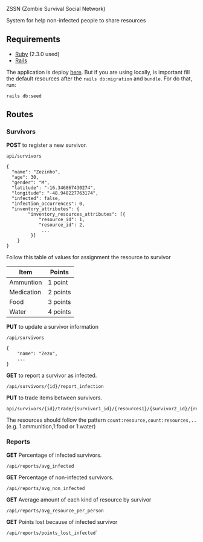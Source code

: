 ZSSN (Zombie Survival Social Network)

System for help non-infected people to share resources

## Requirements

* [Ruby](https://www.ruby-lang.org) (2.3.0 used)
* [Rails](http://rubyonrails.org/)

The application is deploy [here](https://www.heroku.com/). But if you are using locally, is important fill the default resources after the `rails db:migration` and `bundle`. For do that,  run:
```
rails db:seed
```

## Routes

### Survivors

**POST**  to register a new survivor.


```
api/survivors

{
  "name": "Zezinho",
  "age": 30,
  "gender": "M",
  "latitude": "-16.346867430274",
  "longitude": "-48.948227763174",
  "infected": false,
  "infection_occurrences": 0,
  "inventory_attributes": {
  		"inventory_resources_attributes": [{
  			"resource_id": 1,
    		"resource_id": 2,
    		 ...
  		 }]
  	}
}
```
Follow this table of values for assignment the resource to survivor

| Item | Points |
| ------ | ------ |
| Ammuntion | 1 point |
| Medication | 2 points |
| Food | 3 points |
| Water | 4 points |


**PUT** to update a survivor information
```
/api/survivors

{
    "name": "Zezo",
    ...
}
```

**GET** to report a survivor as infected.

```
/api/survivors/{id}/report_infection
```


**PUT** to trade items between survivors.
```
api/survivors/{id}/trade/{survivor1_id}/{resources1}/{survivor2_id}/{resources2}

```

The resources should follow the pattern `count:resource,count:resources,..` (e.g. 1:ammunition,1:food or 1:water)


### Reports

**GET** Percentage of infected survivors.
```
/api/reports/avg_infected
```

**GET** Percentage of non-infected survivors.
```
/api/reports/avg_non_infected
```

**GET** Average amount of each kind of resource by survivor
```
/api/reports/avg_resource_per_person
```
**GET**  Points lost because of infected survivor
```
/api/reports/points_lost_infected`
```
